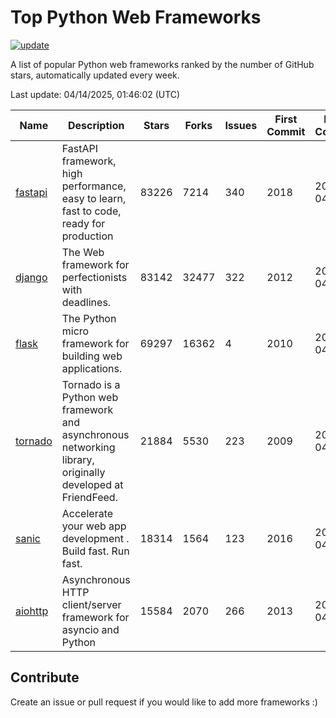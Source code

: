 # Top Python Web Frameworks

[![update](https://github.com/sunnysid3up/python-web-frameworks/actions/workflows/update.yml/badge.svg)](https://github.com/sunnysid3up/python-web-frameworks/actions/workflows/update.yml)

A list of popular Python web frameworks ranked by the number of GitHub stars, automatically updated every week.

Last update: 04/14/2025, 01:46:02 (UTC)

| Name          | Description          | Stars                     | Forks          | Issues               | First Commit        | Last Commit         |
|---------------|----------------------|---------------------------|----------------|----------------------|---------------------|---------------------|
| [fastapi](https://github.com/fastapi/fastapi) | FastAPI framework, high performance, easy to learn, fast to code, ready for production | 83226 | 7214 | 340 | 2018 | 2025-04-14 |
| [django](https://github.com/django/django) | The Web framework for perfectionists with deadlines. | 83142 | 32477 | 322 | 2012 | 2025-04-14 |
| [flask](https://github.com/pallets/flask) | The Python micro framework for building web applications. | 69297 | 16362 | 4 | 2010 | 2025-04-13 |
| [tornado](https://github.com/tornadoweb/tornado) | Tornado is a Python web framework and asynchronous networking library, originally developed at FriendFeed. | 21884 | 5530 | 223 | 2009 | 2025-04-13 |
| [sanic](https://github.com/sanic-org/sanic) |  Accelerate your web app development . Build fast. Run fast. | 18314 | 1564 | 123 | 2016 | 2025-04-14 |
| [aiohttp](https://github.com/aio-libs/aiohttp) | Asynchronous HTTP client/server framework for asyncio and Python | 15584 | 2070 | 266 | 2013 | 2025-04-13 |

## Contribute 

Create an issue or pull request if you would like to add more frameworks :)